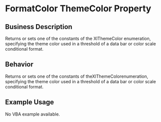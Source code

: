 # FormatColor ThemeColor Property

## Business Description
Returns or sets one of the constants of the XlThemeColor enumeration, specifying the theme color used in a threshold of a data bar or color scale conditional format.

## Behavior
Returns or sets one of the constants of theXlThemeColorenumeration, specifying the theme color used in a threshold of a data bar or color scale conditional format.

## Example Usage
No VBA example available.